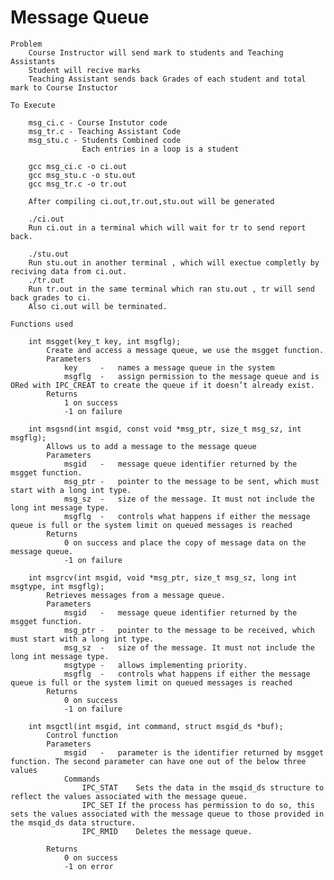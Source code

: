 # Message Queue

    Problem
        Course Instructor will send mark to students and Teaching Assistants
        Student will recive marks
        Teaching Assistant sends back Grades of each student and total mark to Course Instuctor

    To Execute

        msg_ci.c - Course Instutor code
        msg_tr.c - Teaching Assistant Code
        msg_stu.c - Students Combined code
                    Each entries in a loop is a student
        
        gcc msg_ci.c -o ci.out
        gcc msg_stu.c -o stu.out
        gcc msg_tr.c -o tr.out
        
        After compiling ci.out,tr.out,stu.out will be generated

        ./ci.out
        Run ci.out in a terminal which will wait for tr to send report back.

        ./stu.out
        Run stu.out in another terminal , which will exectue completly by reciving data from ci.out.
        ./tr.out
        Run tr.out in the same terminal which ran stu.out , tr will send back grades to ci.
        Also ci.out will be terminated.

    Functions used

        int msgget(key_t key, int msgflg);
            Create and access a message queue, we use the msgget function.
            Parameters
                key     -   names a message queue in the system
                msgflg  -   assign permission to the message queue and is ORed with IPC_CREAT to create the queue if it doesn’t already exist.
            Returns
                1 on success
                -1 on failure

        int msgsnd(int msgid, const void *msg_ptr, size_t msg_sz, int msgflg);
            Allows us to add a message to the message queue
            Parameters
                msgid   -   message queue identifier returned by the msgget function.
                msg_ptr -   pointer to the message to be sent, which must start with a long int type.
                msg_sz  -   size of the message. It must not include the long int message type.
                msgflg  -   controls what happens if either the message queue is full or the system limit on queued messages is reached
            Returns
                0 on success and place the copy of message data on the message queue.
                -1 on failure
            
        int msgrcv(int msgid, void *msg_ptr, size_t msg_sz, long int msgtype, int msgflg);
            Retrieves messages from a message queue.
            Parameters
                msgid   -   message queue identifier returned by the msgget function.
                msg_ptr -   pointer to the message to be received, which must start with a long int type.
                msg_sz  -   size of the message. It must not include the long int message type.
                msgtype -   allows implementing priority.
                msgflg  -   controls what happens if either the message queue is full or the system limit on queued messages is reached
            Returns
                0 on success
                -1 on failure

        int msgctl(int msgid, int command, struct msgid_ds *buf);
            Control function
            Parameters
                msgid   -   parameter is the identifier returned by msgget function. The second parameter can have one out of the below three values
                Commands
                    IPC_STAT	Sets the data in the msqid_ds structure to reflect the values associated with the message queue.
                    IPC_SET	If the process has permission to do so, this sets the values associated with the message queue to those provided in the msqid_ds data structure.
                    IPC_RMID	Deletes the message queue.

            Returns
                0 on success
                -1 on error
